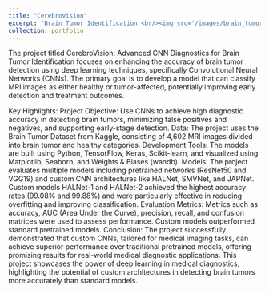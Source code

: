 ```yaml
---
title: "CerebroVision"
excerpt: "Brain Tumor Identification <br/><img src='/images/brain_tumor_1.jpg/'>"
collection: portfolio
---
```


The project titled CerebroVision: Advanced CNN Diagnostics for Brain Tumor Identification focuses on enhancing the accuracy of brain tumor detection using deep learning techniques, specifically Convolutional Neural Networks (CNNs). The primary goal is to develop a model that can classify MRI images as either healthy or tumor-affected, potentially improving early detection and treatment outcomes.

Key Highlights:
Project Objective: Use CNNs to achieve high diagnostic accuracy in detecting brain tumors, minimizing false positives and negatives, and supporting early-stage detection.
Data: The project uses the Brain Tumor Dataset from Kaggle, consisting of 4,602 MRI images divided into brain tumor and healthy categories.
Development Tools: The models are built using Python, TensorFlow, Keras, Scikit-learn, and visualized using Matplotlib, Seaborn, and Weights & Biases (wandb).
Models: The project evaluates multiple models including pretrained networks (ResNet50 and VGG19) and custom CNN architectures like HALNet, SMVNet, and JAPNet. Custom models HALNet-1 and HALNet-2 achieved the highest accuracy rates (99.08% and 99.88%) and were particularly effective in reducing overfitting and improving classification.
Evaluation Metrics: Metrics such as accuracy, AUC (Area Under the Curve), precision, recall, and confusion matrices were used to assess performance. Custom models outperformed standard pretrained models.
Conclusion: The project successfully demonstrated that custom CNNs, tailored for medical imaging tasks, can achieve superior performance over traditional pretrained models, offering promising results for real-world medical diagnostic applications.
This project showcases the power of deep learning in medical diagnostics, highlighting the potential of custom architectures in detecting brain tumors more accurately than standard models. 
